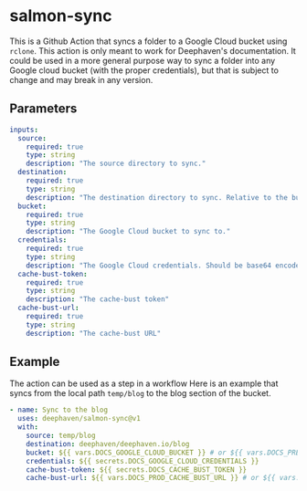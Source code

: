 # salmon-sync

This is a Github Action that syncs a folder to a Google Cloud bucket using `rclone`.
This action is only meant to work for Deephaven's documentation. It could be used in a more general purpose way to sync a folder into any Google cloud bucket (with the proper credentials), but that is subject to change and may break in any version.

## Parameters

```yml
inputs:
  source:
    required: true
    type: string
    description: "The source directory to sync."
  destination:
    required: true
    type: string
    description: "The destination directory to sync. Relative to the bucket. It is recommended to use the GitHub repo path (such as deephaven/salmon-sync) as the minimum base to prevent collisions."
  bucket:
    required: true
    type: string
    description: "The Google Cloud bucket to sync to."
  credentials:
    required: true
    type: string
    description: "The Google Cloud credentials. Should be base64 encoded."
  cache-bust-token:
    required: true
    type: string
    description: "The cache-bust token"
  cache-bust-url:
    required: true
    type: string
    description: "The cache-bust URL"
```

## Example

The action can be used as a step in a workflow
Here is an example that syncs from the local path `temp/blog` to the blog section of the bucket.

```yml
- name: Sync to the blog
  uses: deephaven/salmon-sync@v1
  with:
    source: temp/blog
    destination: deephaven/deephaven.io/blog
    bucket: ${{ vars.DOCS_GOOGLE_CLOUD_BUCKET }} # or ${{ vars.DOCS_PREVIEW_BUCKET }}
    credentials: ${{ secrets.DOCS_GOOGLE_CLOUD_CREDENTIALS }}
    cache-bust-token: ${{ secrets.DOCS_CACHE_BUST_TOKEN }}
    cache-bust-url: ${{ vars.DOCS_PROD_CACHE_BUST_URL }} # or ${{ vars.DOCS_PREVIEW_CACHE_BUST_URL }}
```
